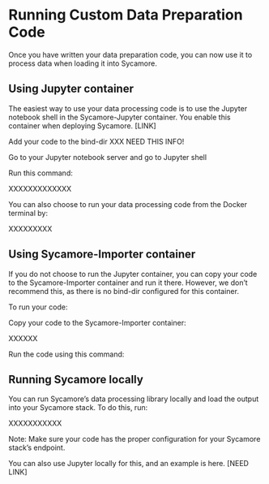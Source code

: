 # Running Custom Data Preparation Code

Once you have written your data preparation code, you can now use it to process data when loading it into Sycamore.

## Using Jupyter container

The easiest way to use your data processing code is to use the Jupyter notebook shell in the Sycamore-Jupyter container. You enable this container when deploying Sycamore. [LINK]

Add your code to the bind-dir XXX NEED THIS INFO!

Go to your Jupyter notebook server and go to Jupyter shell

Run this command:

XXXXXXXXXXXXX

You can also choose to run your data processing code from the Docker terminal by:


XXXXXXXXX


## Using Sycamore-Importer container

If you do not choose to run the Jupyter container, you can copy your code to the Sycamore-Importer container and run it there. However, we don’t recommend this, as there is no bind-dir configured for this container.

To run your code:


Copy your code to the Sycamore-Importer container:



XXXXXX



Run the code using this command:


## Running Sycamore locally

You can run Sycamore’s data processing library locally and load the output into your Sycamore stack. To do this, run:



XXXXXXXXXXX



Note: Make sure your code has the proper configuration for your Sycamore stack’s endpoint.



You can also use Jupyter locally for this, and an example is here. [NEED LINK]

